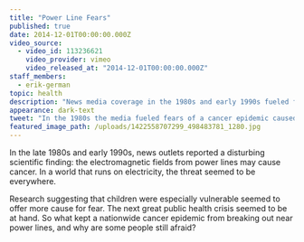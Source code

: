 ```yaml
---
title: "Power Line Fears"
published: true
date: 2014-12-01T00:00:00.000Z
video_source:
  - video_id: 113236621
    video_provider: vimeo
    video_released_at: "2014-12-01T00:00:00.000Z"
staff_members:
  - erik-german
topic: health
description: "News media coverage in the 1980s and early 1990s fueled fears of a national cancer epidemic caused by power lines and generated a debate that still lingers today."
appearance: dark-text
tweet: "In the 1980s the media fueled fears of a cancer epidemic caused by power lines, but was it true?"
featured_image_path: /uploads/1422558707299_498483781_1280.jpg
---
```


In the late 1980s and early 1990s, news outlets reported a disturbing scientific finding: the electromagnetic fields from power lines may cause cancer. In a world that runs on electricity, the threat seemed to be everywhere.

Research suggesting that children were especially vulnerable seemed to offer more cause for fear. The next great public health crisis seemed to be at hand. So what kept a nationwide cancer epidemic from breaking out near power lines, and why are some people still afraid?

